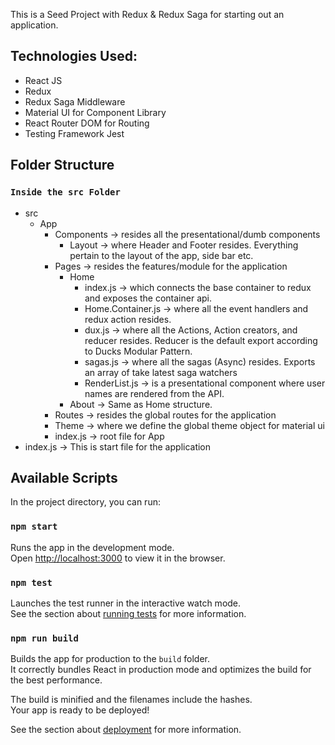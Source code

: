 This is a Seed Project with Redux & Redux Saga for starting out an application.

## Technologies Used:

- React JS
- Redux
- Redux Saga Middleware
- Material UI for Component Library
- React Router DOM for Routing
- Testing Framework Jest

## Folder Structure

### `Inside the src Folder`

- src
  - App
    - Components -> resides all the presentational/dumb components
      - Layout -> where Header and Footer resides. Everything pertain to the layout of the app, side bar etc.
    - Pages -> resides the features/module for the application
      - Home
        - index.js -> which connects the base container to redux and exposes the container api.
        - Home.Container.js -> where all the event handlers and redux action resides.
        - dux.js -> where all the Actions, Action creators, and reducer resides. Reducer is the default export according to Ducks Modular Pattern.
        - sagas.js -> where all the sagas (Async) resides. Exports an array of take latest saga watchers
        - RenderList.js -> is a presentational component where user names are rendered from the API.
      - About -> Same as Home structure.
    - Routes -> resides the global routes for the application
    - Theme -> where we define the global theme object for material ui
    - index.js -> root file for App
- index.js -> This is start file for the application

## Available Scripts

In the project directory, you can run:

### `npm start`

Runs the app in the development mode.<br />
Open [http://localhost:3000](http://localhost:3000) to view it in the browser.

### `npm test`

Launches the test runner in the interactive watch mode.<br />
See the section about [running tests](https://facebook.github.io/create-react-app/docs/running-tests) for more information.

### `npm run build`

Builds the app for production to the `build` folder.<br />
It correctly bundles React in production mode and optimizes the build for the best performance.

The build is minified and the filenames include the hashes.<br />
Your app is ready to be deployed!

See the section about [deployment](https://facebook.github.io/create-react-app/docs/deployment) for more information.
